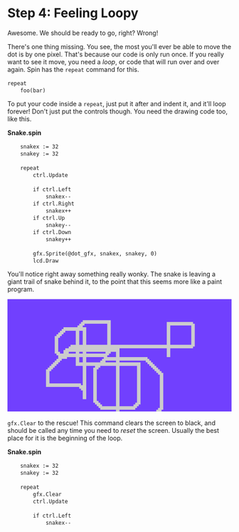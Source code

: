 # Step 4: Feeling Loopy

Awesome. We should be ready to go, right? Wrong!

There's one thing missing. You see, the most you'll ever be able to move
the dot is by one pixel. That's because our code is only run once. If
you really want to see it move, you need a _loop_, or code that will run
over and over again. Spin has the `repeat` command for this.

```spin
repeat
    foo(bar)
```

To put your code inside a `repeat`, just put it after and indent it, and
it'll loop forever! Don't just put the controls though. You need the
drawing code too, like this.

**Snake.spin**

```spin hl_lines="4-17"
    snakex := 32
    snakey := 32

    repeat
        ctrl.Update

        if ctrl.Left
            snakex--
        if ctrl.Right
            snakex++
        if ctrl.Up
            snakey--
        if ctrl.Down
            snakey++

        gfx.Sprite(@dot_gfx, snakex, snakey, 0)
        lcd.Draw
```

You'll notice right away something really wonky. The snake is leaving a
giant trail of snake behind it, to the point that this seems more like a
paint program.

![](images/noclear.png)

`gfx.Clear` to the rescue! This command clears the screen to black, and
should be called any time you need to _reset_ the screen. Usually the
best place for it is the beginning of the loop.

**Snake.spin**

```spin hl_lines="5"
    snakex := 32
    snakey := 32

    repeat
        gfx.Clear
        ctrl.Update

        if ctrl.Left
            snakex--
```
